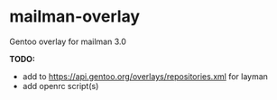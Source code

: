 # mailman-overlay
Gentoo overlay for mailman 3.0

**TODO:**
* add to https://api.gentoo.org/overlays/repositories.xml for layman
* add openrc script(s)
